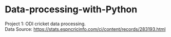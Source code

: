 # Data-processing-with-Python
Project 1: ODI cricket data processing.
<br>Data Source: https://stats.espncricinfo.com/ci/content/records/283193.html
